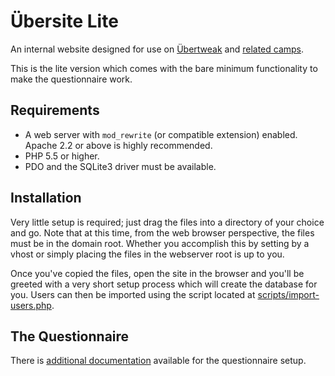# Übersite Lite

An internal website designed for use on [&Uuml;bertweak](http://ubertweak.org.au) and [related camps](http://crutech.org.au).

This is the lite version which comes with the bare minimum functionality to make the questionnaire work.

## Requirements

* A web server with `mod_rewrite` (or compatible extension) enabled. Apache 2.2 or above is highly recommended.
* PHP 5.5 or higher.
* PDO and the SQLite3 driver must be available.

## Installation

Very little setup is required; just drag the files into a directory of your choice and go. Note that
at this time, from the web browser perspective, the files must be in the domain root. Whether you
accomplish this by setting by a vhost or simply placing the files in the webserver root is up to
you.

Once you've copied the files, open the site in the browser and you'll be greeted with a very short
setup process which will create the database for you. Users can then be imported using the script
located at [scripts/import-users.php](scripts/import-users.php).

## The Questionnaire

There is [additional documentation](docs/questionnaire.md) available for the questionnaire setup. 
